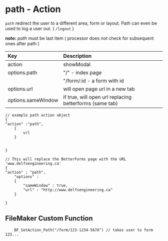 # path - Action

`path` redirect the user to a different area, form or layout. Path can even be used to log a user out. \( `/logout` \)

**note:** _path_ must be last item \( processor does not check for subsequent ones after path \)

| Key | Description |
| :--- | :--- |
| action | showModal |
| options.path | "/" - index page |
|  | "/form/:id - a form with id |
| options.url | will open page url in a new tab |
| options.sameWindow | if true, will open url replacing betterforms \(same tab\) |

```text
// example path action object
{
"action" :"path",
    {
        url
    }


}

// This will replace the BetterForms page with the URL 'www.delfsengineering.ca'
{
"action" : "path",
    "options" :
    {
        "sameWindow" : true,
        "url" : "http://www.delfsengineering.ca"
    }

}
```

## FileMaker Custom Function

```text
    BF_SetAction_Path("/form/123-1234-5678") // takes user to form 123...
```

